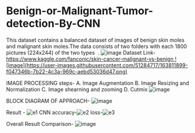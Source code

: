 # Benign-or-Malignant-Tumor-detection-By-CNN
This dataset contains a balanced dataset of images of benign skin moles and malignant skin moles.The data consists of two folders with each 1800 pictures (224x244) of the two types  .
![image](https://user-images.githubusercontent.com/51284717/163811799-217f1c49-fbd4-4685-9b40-2b2e4d24ee53.png)
Dataset Link-
https://www.kaggle.com/fanconic/skin-cancer-malignant-vs-benign ![image](https://user-images.githubusercontent.com/51284717/163811899-f047346b-7b22-4c3a-969c-aebd53036d47.png)

IMAGE PROCESSING steps-
A. Image Augmentation
B. Image Resizing and Normalization
C. Image shearning and zooming
D. Cutmix
![image](https://user-images.githubusercontent.com/51284717/163811975-fe701842-bade-4018-a0d0-a743ab3ddf67.png)

BLOCK DIAGRAM OF APPROACH-
![image](https://user-images.githubusercontent.com/51284717/163812041-89214861-671b-4f64-a97c-f2847d422600.png)

Result -
![e1](https://user-images.githubusercontent.com/51284717/163812810-273767bf-3f59-4d10-b543-e88de2ef3886.png)
CNN accuracy-![e2](https://user-images.githubusercontent.com/51284717/163812860-73a27ff0-484d-4b8b-ace0-5cf78f628e49.png)
loss-![e3](https://user-images.githubusercontent.com/51284717/163812878-1776286e-a8f8-4878-881c-4143af4018f5.png)

Overall Result Comparison-
![image](https://user-images.githubusercontent.com/51284717/163812963-ac8e8620-0905-4f45-94be-aaa7986a0060.png)
